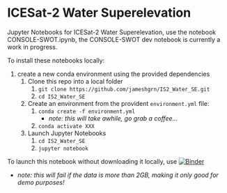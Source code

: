 # ICESat-2 Water Superelevation
Jupyter Notebooks for ICESat-2 Water Superelevation, use the notebook CONSOLE-SWOT.ipynb, the CONSOLE-SWOT dev notebook is currently a work in progress.

To install these notebooks locally:
1. create a new conda environment using the provided dependencies
   1. Clone this repo into a local folder
      1. `git clone https://github.com/jameshgrn/IS2_Water_SE.git`
      2. `cd IS2_Water_SE`
   2. Create an environment from the provident `environment.yml` file:
      1. `conda create -f environment.yml`
         - _note: this will take awhile, go grab a coffee..._
      2. `conda activate XXX`
   3. Launch Jupyter Notebooks
      1. `cd IS2_Water_SE`
      2. `jupyter notebook`

To launch this notebook without downloading it locally, use [![Binder](https://mybinder.org/badge_logo.svg)](https://mybinder.org/v2/gh/jameshgrn/IS2_Water_SE/HEAD?labpath=https%3A%2F%2Fgithub.com%2Fjameshgrn%2FIS2_Water_SE%2Fblob%2Fmain%2FConsole-SWOT.ipynb)
* _note: this will fail if the data is more than 2GB, making it only good for demo purposes!_
